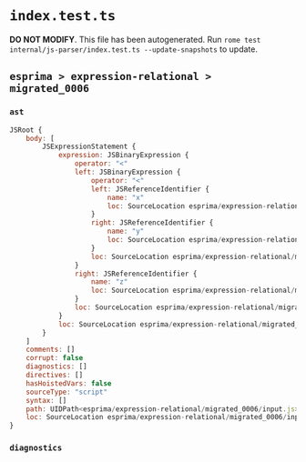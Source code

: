 # `index.test.ts`

**DO NOT MODIFY**. This file has been autogenerated. Run `rome test internal/js-parser/index.test.ts --update-snapshots` to update.

## `esprima > expression-relational > migrated_0006`

### `ast`

```javascript
JSRoot {
	body: [
		JSExpressionStatement {
			expression: JSBinaryExpression {
				operator: "<"
				left: JSBinaryExpression {
					operator: "<"
					left: JSReferenceIdentifier {
						name: "x"
						loc: SourceLocation esprima/expression-relational/migrated_0006/input.js 1:0-1:1 (x)
					}
					right: JSReferenceIdentifier {
						name: "y"
						loc: SourceLocation esprima/expression-relational/migrated_0006/input.js 1:4-1:5 (y)
					}
					loc: SourceLocation esprima/expression-relational/migrated_0006/input.js 1:0-1:5
				}
				right: JSReferenceIdentifier {
					name: "z"
					loc: SourceLocation esprima/expression-relational/migrated_0006/input.js 1:8-1:9 (z)
				}
				loc: SourceLocation esprima/expression-relational/migrated_0006/input.js 1:0-1:9
			}
			loc: SourceLocation esprima/expression-relational/migrated_0006/input.js 1:0-1:9
		}
	]
	comments: []
	corrupt: false
	diagnostics: []
	directives: []
	hasHoistedVars: false
	sourceType: "script"
	syntax: []
	path: UIDPath<esprima/expression-relational/migrated_0006/input.js>
	loc: SourceLocation esprima/expression-relational/migrated_0006/input.js 1:0-2:0
}
```

### `diagnostics`

```

```
